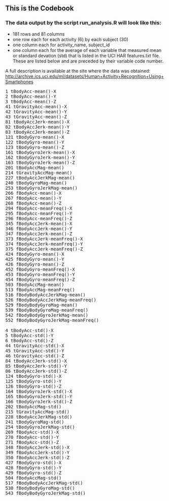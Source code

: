 ## This is the Codebook

### The data output by the script run_analysis.R will look like this:

- 181 rows and 81 columns
- one row each for each activity (6) by each subject (30)
- one column each for activity_name, subject_id
- one column each for the average of each variable that measured mean or standard devation (std) 
that is listed in the UCI HAR features.txt file. These are listed below and are preceded by their variable code number.

A full description is available at the site where the data was obtained: 
http://archive.ics.uci.edu/ml/datasets/Human+Activity+Recognition+Using+Smartphones 

<pre>
1 tBodyAcc-mean()-X
2 tBodyAcc-mean()-Y
3 tBodyAcc-mean()-Z
41 tGravityAcc-mean()-X
42 tGravityAcc-mean()-Y
43 tGravityAcc-mean()-Z
81 tBodyAccJerk-mean()-X
82 tBodyAccJerk-mean()-Y
83 tBodyAccJerk-mean()-Z
121 tBodyGyro-mean()-X
122 tBodyGyro-mean()-Y
123 tBodyGyro-mean()-Z
161 tBodyGyroJerk-mean()-X
162 tBodyGyroJerk-mean()-Y
163 tBodyGyroJerk-mean()-Z
201 tBodyAccMag-mean()
214 tGravityAccMag-mean()
227 tBodyAccJerkMag-mean()
240 tBodyGyroMag-mean()
253 tBodyGyroJerkMag-mean()
266 fBodyAcc-mean()-X
267 fBodyAcc-mean()-Y
268 fBodyAcc-mean()-Z
294 fBodyAcc-meanFreq()-X
295 fBodyAcc-meanFreq()-Y
296 fBodyAcc-meanFreq()-Z
345 fBodyAccJerk-mean()-X
346 fBodyAccJerk-mean()-Y
347 fBodyAccJerk-mean()-Z
373 fBodyAccJerk-meanFreq()-X
374 fBodyAccJerk-meanFreq()-Y
375 fBodyAccJerk-meanFreq()-Z
424 fBodyGyro-mean()-X
425 fBodyGyro-mean()-Y
426 fBodyGyro-mean()-Z
452 fBodyGyro-meanFreq()-X
453 fBodyGyro-meanFreq()-Y
454 fBodyGyro-meanFreq()-Z
503 fBodyAccMag-mean()
513 fBodyAccMag-meanFreq()
516 fBodyBodyAccJerkMag-mean()
526 fBodyBodyAccJerkMag-meanFreq()
529 fBodyBodyGyroMag-mean()
539 fBodyBodyGyroMag-meanFreq()
542 fBodyBodyGyroJerkMag-mean()
552 fBodyBodyGyroJerkMag-meanFreq()

4 tBodyAcc-std()-X
5 tBodyAcc-std()-Y
6 tBodyAcc-std()-Z
44 tGravityAcc-std()-X
45 tGravityAcc-std()-Y
46 tGravityAcc-std()-Z
84 tBodyAccJerk-std()-X
85 tBodyAccJerk-std()-Y
86 tBodyAccJerk-std()-Z
124 tBodyGyro-std()-X
125 tBodyGyro-std()-Y
126 tBodyGyro-std()-Z
164 tBodyGyroJerk-std()-X
165 tBodyGyroJerk-std()-Y
166 tBodyGyroJerk-std()-Z
202 tBodyAccMag-std()
215 tGravityAccMag-std()
228 tBodyAccJerkMag-std()
241 tBodyGyroMag-std()
254 tBodyGyroJerkMag-std()
269 fBodyAcc-std()-X
270 fBodyAcc-std()-Y
271 fBodyAcc-std()-Z
348 fBodyAccJerk-std()-X
349 fBodyAccJerk-std()-Y
350 fBodyAccJerk-std()-Z
427 fBodyGyro-std()-X
428 fBodyGyro-std()-Y
429 fBodyGyro-std()-Z
504 fBodyAccMag-std()
517 fBodyBodyAccJerkMag-std()
530 fBodyBodyGyroMag-std()
543 fBodyBodyGyroJerkMag-std()
</pre>
